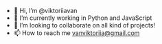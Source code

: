 - 👋 Hi, I’m @viktoriiavan
- 🌱 I’m currently working in Python and JavaScript
- 💞️ I’m looking to collaborate on all kind of projects!
- 📫 How to reach me vanviktoriia@gmail.com

<!---
viktoriiavan/viktoriiavan is a ✨ special ✨ repository because its `README.md` (this file) appears on your GitHub profile.
You can click the Preview link to take a look at your changes.
--->

